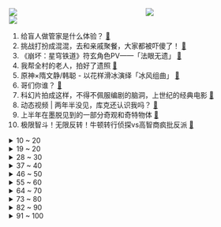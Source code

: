 <div >
	<a style="float:left;width:55%;" href = "https://github.com/anuraghazra/github-readme-stats">
	 <img src = "https://github-readme-stats.vercel.app/api?username=iuuuuuaena&theme=buefy&show_icons=true"/>
	</a>
	<a  style="float:right;width:45%" href = "https://github.com/anuraghazra/github-readme-stats">
	 <img  src="https://github-readme-stats.vercel.app/api/top-langs/?username=anuraghazra&layout=compact"/>
	</a>
	</div>

[![](https://img.shields.io/badge/jxd-@jxdgogogo.xyz-yellowgreen.svg)](https://www.jxdgogogo.xyz)<br>
1. 给盲人做管家是什么体验？ [:link:](//www.bilibili.com/video/BV1Yz4y157qe) <br>
2. 挑战打扮成混混，去和亲戚聚餐，大家都被吓傻了！ [:link:](//www.bilibili.com/video/BV14k4y1w7Sv) <br>
3. 《崩坏：星穹铁道》符玄角色PV——「法眼无遗」 [:link:](//www.bilibili.com/video/BV1R94y1W7pL) <br>
4. 我帮全村的老人，拍好了遗照 [:link:](//www.bilibili.com/video/BV1NN4y1X7jM) <br>
5. 原神×隋文静/韩聪 - 以花样滑冰演绎「冰风组曲」 [:link:](//www.bilibili.com/video/BV1KN4y1X7DB) <br>
6. 哥们你谁？ [:link:](//www.bilibili.com/video/BV1im4y1P7B1) <br>
7. 科幻片拍成这样，不得不佩服编剧的脑洞，上世纪的经典电影 [:link:](//www.bilibili.com/video/BV1Gw411i7nT) <br>
8. 动态视频 | 两年半没见，库克还认识我吗？ [:link:](//www.bilibili.com/video/BV1bh4y1Y7Jv) <br>
9. 上半年在墨脱见到的一部分奇观和奇特物体 [:link:](//www.bilibili.com/video/BV1k8411i7gu) <br>
10. 极限智斗！无限反转！牛顿转行侦探vs高智商疯批反派 [:link:](//www.bilibili.com/video/BV1PN4y1X7iN) <br>
<details>
<summary>10 ~ 20</summary>

11. 抽象天花板 [:link:](//www.bilibili.com/video/BV1Am4y1N72u) <br>
12. 以身为饵邀天下人入局 [:link:](//www.bilibili.com/video/BV1om4y1P7Gr) <br>
13. 云之上饮 [:link:](//www.bilibili.com/video/BV1mN4y1Q7x7) <br>
14. 送你一句咒语：从来只有我在场。 [:link:](//www.bilibili.com/video/BV1aP4118711) <br>
15. 70个监控集体卡顿，都是经历过来的经验 [:link:](//www.bilibili.com/video/BV1pF411D7p1) <br>
16. 恋 爱 告 寄 [:link:](//www.bilibili.com/video/BV1bh4y1Y7aZ) <br>
17. 卧槽做梦也不敢想，随口一句玩笑话，真就让我拿到世界纪录了？ [:link:](//www.bilibili.com/video/BV1nN411W7JW) <br>
18. 350w粉UP主每月要花多少钱？时隔5年的读评论！ [:link:](//www.bilibili.com/video/BV1wj411y7pq) <br>
19. 【热男】iPhone 15 Pro Max，建议改成：国 行 顶 配 2 [:link:](//www.bilibili.com/video/BV1Zk4y1c7bT) <br>
</details>
<details>
<summary>19 ~ 20</summary>

20. 【星穹铁道】剧情短片-「龙心，我心」 [:link:](//www.bilibili.com/video/BV19h4y1w7pX) <br>
21. 人不就活这几个瞬间 [:link:](//www.bilibili.com/video/BV1X14y1r7uC) <br>
22. 【官方MV】《没了只因》致我们逝去的只因，汤姆倾情演绎 [:link:](//www.bilibili.com/video/BV1am4y1P7Qo) <br>
23. 专治不开心  搞笑 [:link:](//www.bilibili.com/video/BV1w14y1r7PK) <br>
24. 学习让人走火入魔 [:link:](//www.bilibili.com/video/BV1iz4y1j7HK) <br>
25. 《胖虎与爱丽丝:婚礼圆满结束！感谢各位家人们的支持！》豆瓣评分:10.0 [:link:](//www.bilibili.com/video/BV1Gj411y7ht) <br>
26. 吃一片抽一片，杜绝浪费 [:link:](//www.bilibili.com/video/BV1dH4y1D75v) <br>
27. 【密码的馒头】做了n久的一个馒头~清明上河图馒头 [:link:](//www.bilibili.com/video/BV12u4y167Wd) <br>
28. 这个家有我没我都得散！ [:link:](//www.bilibili.com/video/BV1ym4y1P7Y6) <br>
</details>
<details>
<summary>28 ~ 30</summary>

29. 【花小烙】扁桃体结石是怎么长出来的？ [:link:](//www.bilibili.com/video/BV19V411P7hp) <br>
30. 像辞职一样提分手 [:link:](//www.bilibili.com/video/BV17w411i7ER) <br>
31. 糟了，我成素材了【阅片无数3rd 09】 [:link:](//www.bilibili.com/video/BV1Zu411F76n) <br>
32. 你可能不知道我是谁  但你一定听过我的歌  重新认识一下吧~ [:link:](//www.bilibili.com/video/BV1mh4y1v7xs) <br>
33. 铝砖1:1仿制的银砖，你们看的出来吗? [:link:](//www.bilibili.com/video/BV1oP41187z4) <br>
34. 国宴大厨搞偷袭！探店十年未见的徒弟！ [:link:](//www.bilibili.com/video/BV11z4y1j7Uk) <br>
35. 机器蛇初代机完工啦 [:link:](//www.bilibili.com/video/BV1hK4y1c7FM) <br>
36. 如何在家用西瓜制造白砂糖 [:link:](//www.bilibili.com/video/BV1bw411i7WQ) <br>
37. 800年前的滚灯，居然可以任意旋转飞覆而烛火不灭 [:link:](//www.bilibili.com/video/BV1qh4y1v7Ki) <br>
</details>
<details>
<summary>37 ~ 40</summary>

38. 在做菜和做人之间我选择了做法… [:link:](//www.bilibili.com/video/BV1U14y1675k) <br>
39. 「小白」华为Mate60 Pro全面测评：实力到底如何？ [:link:](//www.bilibili.com/video/BV1Fj411y75z) <br>
40. 空调事件。 [:link:](//www.bilibili.com/video/BV1LP411b7wW) <br>
41. 中国式家庭，杀了一个13岁的女孩，国产高分电影《狗十三》 [:link:](//www.bilibili.com/video/BV1RH4y1D7Wf) <br>
42. 当妈妈进二次元儿子房间（三）： [:link:](//www.bilibili.com/video/BV1q14y1r7FE) <br>
43. 葡萄至少要打24遍药？ [:link:](//www.bilibili.com/video/BV1PP411h7ZA) <br>
44. 快让你的好兄弟开船来接你！ [:link:](//www.bilibili.com/video/BV1214y167FJ) <br>
45. 2元一个！一口咬下去，才知道它为什么火遍新疆街头 [:link:](//www.bilibili.com/video/BV1hz4y1572U) <br>
46. 技校毕业十年，混的最差的同学现在怎么样了？ [:link:](//www.bilibili.com/video/BV1HK4y1c75S) <br>
</details>
<details>
<summary>46 ~ 50</summary>

47. 陈致逸老师正式确认离职米哈游！追逐音乐梦想！祝陈老师前程似锦、再创辉煌，提瓦特的星空永远有您一席之地！ [:link:](//www.bilibili.com/video/BV1Wp4y1A7Tf) <br>
48. 【原神整活】芙宁娜：把这个叫钟离的给我抓过来！！ [:link:](//www.bilibili.com/video/BV1am4y1P7mH) <br>
49. 荒野王者  第365天  离婚钓鱼一年感谢陪伴  再次品尝粉红的跑马灯 [:link:](//www.bilibili.com/video/BV1hp4y1A7s3) <br>
50. 送走我的不是病痛 而是家人的爱 [:link:](//www.bilibili.com/video/BV1zh4y1Y7TJ) <br>
51. 反虐待动物法真的该立吗？如此正义为何立不出来？ [:link:](//www.bilibili.com/video/BV17w411i7x5) <br>
52. 真有外星人，全翻车了！漠叔公布真相 [:link:](//www.bilibili.com/video/BV1bh4y1Y7YD) <br>
53. 我做了个很牛的考研网站 [:link:](//www.bilibili.com/video/BV1fF411S7Ds) <br>
54. 【短的发布会】苹果现场大谈环保保值率？iPhone15全系登岛改用USB-C [:link:](//www.bilibili.com/video/BV1az4y1572B) <br>
55. 除了这个你还知道哪些微信的隐藏玩法？ [:link:](//www.bilibili.com/video/BV17p4y1j7PU) <br>
</details>
<details>
<summary>55 ~ 60</summary>

56. 进化论的图被删了？ [:link:](//www.bilibili.com/video/BV1uw411i7Qv) <br>
57. 剃光头第1天到第365天，头发每天的变化过程来了 [:link:](//www.bilibili.com/video/BV1jH4y1Q7vZ) <br>
58. 打假B站百大UP主？真剑客也好假剑客也好，愿我们都能创造出属于自己的闪闪发光的故事！ [:link:](//www.bilibili.com/video/BV1Gu411c7GV) <br>
59. 40岁男人存款不到4位数，住所只有5平米。8块钱自助餐是他最爱。 [:link:](//www.bilibili.com/video/BV1SN411p75i) <br>
60. 等一下！饥荒长这样！？ [:link:](//www.bilibili.com/video/BV1Aw411S7ho) <br>
61. 孩子买菜做饭第2 天，海鲜，肉，菜能剩多少钱 [:link:](//www.bilibili.com/video/BV1Eh4y1N7g8) <br>
62. 殡葬专业的学生每天上什么课呢？ [:link:](//www.bilibili.com/video/BV1294y1W7Aw) <br>
63. 这才是真人版！《雾山五行》电视剧都不敢这么拍！ [:link:](//www.bilibili.com/video/BV1nN4y1Q7VX) <br>
64. 男生会关注女朋友的穿搭吗？满屏的“喜欢”简直太甜啦 [:link:](//www.bilibili.com/video/BV1Ah4y1N7j9) <br>
</details>
<details>
<summary>64 ~ 70</summary>

65. 乡村真人版《海贼王》 [:link:](//www.bilibili.com/video/BV1cN4y1X7nL) <br>
66. 电影最TOP：当年票房惨案，如今旷世经典，一生必看神作《美国往事》 [:link:](//www.bilibili.com/video/BV1X14y1r7qQ) <br>
67. 𝙄 𝘾𝘼𝙉'𝙏 [:link:](//www.bilibili.com/video/BV15P411h7NB) <br>
68. 老少爷们儿别害臊 [:link:](//www.bilibili.com/video/BV1Wj411y7UR) <br>
69. 华为 Mate60 Pro 评测：太阳照常升起 [:link:](//www.bilibili.com/video/BV1Sk4y1c7X6) <br>
70. 90后农村小伙到非洲打工，意外成为两国酋长，命运的齿轮开始转动 [:link:](//www.bilibili.com/video/BV1ZV411P7Lf) <br>
71. 清华EUV光刻机，跳出传统思维框架，脑洞真大！ [:link:](//www.bilibili.com/video/BV17N411W7K8) <br>
72. 你这么优秀…一定有卵用吧？ [:link:](//www.bilibili.com/video/BV1k14y1r7gx) <br>
73. 是的，我们出家去当和尚了 [:link:](//www.bilibili.com/video/BV15h4y1Y763) <br>
</details>
<details>
<summary>73 ~ 80</summary>

74. 信息茧房逆天升级，普通人如何“破房”？【雪鸡观察局207】 [:link:](//www.bilibili.com/video/BV12P41187fs) <br>
75. 14年前这关震撼了多少玩家？ [:link:](//www.bilibili.com/video/BV1NP411h79T) <br>
76. 有钱真的会改变一个人吗？ [:link:](//www.bilibili.com/video/BV1Qh4y1w7VK) <br>
77. 《埃罗芒阿老师》原作咋完结的？ [:link:](//www.bilibili.com/video/BV1Wu411A75j) <br>
78. “乌！蒙！山！连！着！山！外！山！” [:link:](//www.bilibili.com/video/BV13V411P7Xb) <br>
79. 狮子猫生了，我猫德学院又成冤大头了 [:link:](//www.bilibili.com/video/BV15h4y1Y7WB) <br>
80. 高情商vs低情商 [:link:](//www.bilibili.com/video/BV1N8411q7TE) <br>
81. 【轰】 差  生  的  救  赎 [:link:](//www.bilibili.com/video/BV1nj411C7rd) <br>
82. 我，新iPhone，还在挤牙膏 [:link:](//www.bilibili.com/video/BV13m4y1N7Vf) <br>
</details>
<details>
<summary>82 ~ 90</summary>

83. 我们从网上第二十次买了一些玩具... [:link:](//www.bilibili.com/video/BV17j411y73i) <br>
84. 这个项羽的闪现至少省一 [:link:](//www.bilibili.com/video/BV1Mj411y7Ag) <br>
85. 寝室超爽的睡觉氛围 [:link:](//www.bilibili.com/video/BV1Q8411i7HS) <br>
86. 名将视角解读安史之乱（贰）：张巡——英雄还是魔鬼？ [:link:](//www.bilibili.com/video/BV1Ew411i7hn) <br>
87. 导演图省事临时改的桥段，谁想到还成经典了！【好莱坞整活大师23】 [:link:](//www.bilibili.com/video/BV1Dm4y1P7V5) <br>
88. “小孩！又在偷学姐姐啊？”【圣微】 [:link:](//www.bilibili.com/video/BV1aF411D7tX) <br>
89. 小狗玫瑰水疗 [:link:](//www.bilibili.com/video/BV1K8411q7te) <br>
90. 别吃者终将不吃2.0【Theshy的奇妙冒险13】 [:link:](//www.bilibili.com/video/BV1QV411w75a) <br>
91. 《阿牛今天吃点啥》——油炸鸡蛋 [:link:](//www.bilibili.com/video/BV1PN4y1X7nx) <br>
</details>
<details>
<summary>91 ~ 100</summary>

92. 听完这段话，我好像戒掉了对未来的焦虑和迷茫… [:link:](//www.bilibili.com/video/BV1H34y1K7TV) <br>
93. 《神兵小将》但是米哈游动漫版！ [:link:](//www.bilibili.com/video/BV1x94y1W7VA) <br>
94. 重生之我是Vtuber！竟被狂热粉丝跟踪到家！？ [:link:](//www.bilibili.com/video/BV1Sw411v7Du) <br>
95. 外国人来中国15年了，感觉中国也就内样？ [:link:](//www.bilibili.com/video/BV1vm4y1P7PD) <br>
96. 街头翻唱《枫》，一开口路人纷纷围观！ [:link:](//www.bilibili.com/video/BV1j14y1r7vc) <br>
97. 【JUMP】华为新手机，中年人看傻眼了 [:link:](//www.bilibili.com/video/BV1az4y157DE) <br>
98. 中铁大案是什么梗【梗指南】 [:link:](//www.bilibili.com/video/BV1aw411i7vr) <br>
99. 「BanG Dream! It's MyGO!!!!!」＃13 [:link:](//www.bilibili.com/video/BV1iz4y1j7xY) <br>
100. “难道我的一生就这样度过了吗？” [:link:](//www.bilibili.com/video/BV1TN4y1X7gT) <br>
</details>
